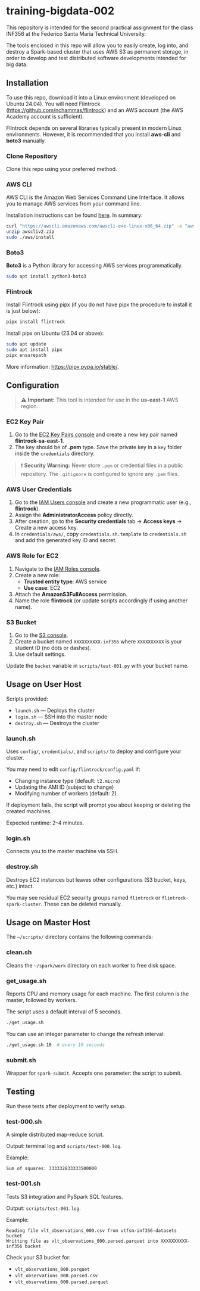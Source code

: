 
# training-bigdata-002

This repository is intended for the second practical assignment for the class INF356 at the Federico Santa María Technical University.

The tools enclosed in this repo will allow you to easily create, log into, and destroy a Spark-based cluster that uses AWS S3 as permanent storage, in order to develop and test distributed software developments intended for big data.

## Installation

To use this repo, download it into a Linux environment (developed on Ubuntu 24.04). You will need Flintrock (https://github.com/nchammas/flintrock) and an AWS account (the AWS Academy account is sufficient).

Flintrock depends on several libraries typically present in modern Linux environments. However, it is recommended that you install **aws-cli** and **boto3** manually.

### Clone Repository

Clone this repo using your preferred method.

### AWS CLI

AWS CLI is the Amazon Web Services Command Line Interface. It allows you to manage AWS services from your command line.

Installation instructions can be found [here](https://docs.aws.amazon.com/cli/latest/userguide/getting-started-install.html). In summary:

```bash
curl "https://awscli.amazonaws.com/awscli-exe-linux-x86_64.zip" -o "awscliv2.zip"
unzip awscliv2.zip
sudo ./aws/install
```

### Boto3

**Boto3** is a Python library for accessing AWS services programmatically.

```bash
sudo apt install python3-boto3
```

### Flintrock

Install Flintrock using pipx (if you do not have pipx the procedure to install it is just below):

```bash
pipx install flintrock
```

Install pipx on Ubuntu (23.04 or above):

```bash
sudo apt update
sudo apt install pipx
pipx ensurepath
```

More information: https://pipx.pypa.io/stable/.

## Configuration

> ⚠️ **Important:** This tool is intended for use in the **us-east-1** AWS region.

### EC2 Key Pair

1. Go to the [EC2 Key Pairs console](https://us-east-1.console.aws.amazon.com/ec2/home?region=us-east-1#KeyPairs:) and create a new key pair named **flintrock-sa-east-1**.
2. The key should be of **.pem** type. Save the private key in a `key` folder inside the `credentials` directory.

> ❗ **Security Warning:** Never store `.pem` or credential files in a public repository. The `.gitignore` is configured to ignore any `.pem` files.

### AWS User Credentials

1. Go to the [IAM Users console](https://us-east-1.console.aws.amazon.com/iam/home?region=us-east-1#/users) and create a new programmatic user (e.g., **flintrock**).
2. Assign the **AdministratorAccess** policy directly.
3. After creation, go to the **Security credentials** tab → **Access keys** → Create a new access key.
4. In `credentials/aws/`, copy `credentials.sh.template` to `credentials.sh` and add the generated key ID and secret.

### AWS Role for EC2

1. Navigate to the [IAM Roles console](https://us-east-1.console.aws.amazon.com/iam/home?region=us-east-1#/roles).
2. Create a new role:
   - **Trusted entity type**: AWS service
   - **Use case**: EC2
3. Attach the **AmazonS3FullAccess** permission.
4. Name the role **flintrock** (or update scripts accordingly if using another name).

### S3 Bucket

1. Go to the [S3 console](https://us-east-1.console.aws.amazon.com/s3/buckets?region=us-east-1&bucketType=general).
2. Create a bucket named `XXXXXXXXXX-inf356` where `XXXXXXXXXX` is your student ID (no dots or dashes).
3. Use default settings.

Update the `bucket` variable in `scripts/test-001.py` with your bucket name.

## Usage on User Host

Scripts provided:

- `launch.sh` — Deploys the cluster
- `login.sh` — SSH into the master node
- `destroy.sh` — Destroys the cluster

### launch.sh

Uses `config/`, `credentials/`, and `scripts/` to deploy and configure your cluster.

You may need to edit `config/flintrock/config.yaml` if:

- Changing instance type (default: `t2.micro`)
- Updating the AMI ID (subject to change)
- Modifying number of workers (default: 2)

If deployment fails, the script will prompt you about keeping or deleting the created machines.

Expected runtime: 2–4 minutes.

### login.sh

Connects you to the master machine via SSH.

### destroy.sh

Destroys EC2 instances but leaves other configurations (S3 bucket, keys, etc.) intact.

You may see residual EC2 security groups named `flintrock` or `flintrock-spark-cluster`. These can be deleted manually.

## Usage on Master Host

The `~/scripts/` directory contains the following commands:

### clean.sh

Cleans the `~/spark/work` directory on each worker to free disk space.

### get_usage.sh

Reports CPU and memory usage for each machine. The first column is the master, followed by workers.

The script uses a default interval of 5 seconds.

```bash
./get_usage.sh
```

You can use an integer parameter to change the refresh interval:

```bash
./get_usage.sh 10  # every 10 seconds
```

### submit.sh

Wrapper for `spark-submit`. Accepts one parameter: the script to submit.

## Testing

Run these tests after deployment to verify setup.

### test-000.sh

A simple distributed map-reduce script.

Output: terminal log and `scripts/test-000.log`.

Example:
```
Sum of squares: 333332833333500000
```

### test-001.sh

Tests S3 integration and PySpark SQL features.

Output: `scripts/test-001.log`.

Example:
```
Reading file vlt_observations_000.csv from utfsm-inf356-datasets bucket
Writting file as vlt_observations_000.parsed.parquet into XXXXXXXXXX-inf356 bucket
```

Check your S3 bucket for:

- `vlt_observations_000.parquet`
- `vlt_observations_000.parsed.csv`
- `vlt_observations_000.parsed.parquet`
